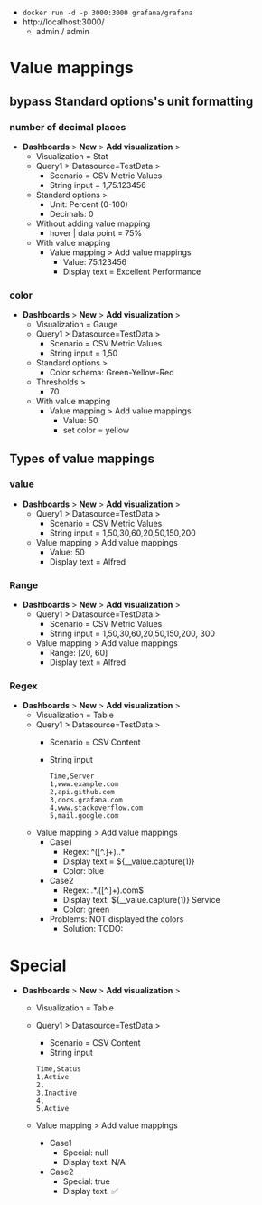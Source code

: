 * `docker run -d -p 3000:3000 grafana/grafana`
* http://localhost:3000/
  * admin / admin

# Value mappings
## bypass **Standard options**'s unit formatting
### number of decimal places
* **Dashboards** > **New** > **Add visualization** >
  * Visualization = Stat
  * Query1 > Datasource=TestData > 
    * Scenario = CSV Metric Values
    * String input = 1,75.123456
  * Standard options >
    * Unit: Percent (0-100)
    * Decimals: 0
  * Without adding value mapping
    * hover | data point = 75%
  * With value mapping
    * Value mapping > Add value mappings
      * Value: 75.123456
      * Display text = Excellent Performance
### color
* **Dashboards** > **New** > **Add visualization** >
  * Visualization = Gauge
  * Query1 > Datasource=TestData >
    * Scenario = CSV Metric Values
    * String input = 1,50
  * Standard options >
    * Color schema: Green-Yellow-Red
  * Thresholds >
    * 70
  * With value mapping
    * Value mapping > Add value mappings
      * Value: 50
      * set color = yellow


## Types of value mappings
### value
* **Dashboards** > **New** > **Add visualization** >
  * Query1 > Datasource=TestData >
    * Scenario = CSV Metric Values
    * String input = 1,50,30,60,20,50,150,200
  * Value mapping > Add value mappings
    * Value: 50
    * Display text = Alfred

### Range
* **Dashboards** > **New** > **Add visualization** >
  * Query1 > Datasource=TestData >
    * Scenario = CSV Metric Values
    * String input = 1,50,30,60,20,50,150,200, 300
  * Value mapping > Add value mappings
    * Range: [20, 60]
    * Display text = Alfred

### Regex
* **Dashboards** > **New** > **Add visualization** >
  * Visualization = Table
  * Query1 > Datasource=TestData >
    * Scenario = CSV Content
    * String input

      ```
      Time,Server
      1,www.example.com
      2,api.github.com
      3,docs.grafana.com
      4,www.stackoverflow.com
      5,mail.google.com
      ```
  * Value mapping > Add value mappings
    * Case1
      * Regex: ^([^.]+)\..*
      * Display text = ${__value.capture(1)}
      * Color: blue
    * Case2
      * Regex: .*\.([^.]+)\.com$
      * Display text: ${__value.capture(1)} Service
      * Color: green
    * Problems: NOT displayed the colors
      * Solution: TODO:

# Special
* **Dashboards** > **New** > **Add visualization** >
  * Visualization = Table
  * Query1 > Datasource=TestData >
    * Scenario = CSV Content
    * String input
    
    ```
    Time,Status
    1,Active
    2,
    3,Inactive
    4,
    5,Active
    ```
  * Value mapping > Add value mappings
    * Case1
      * Special: null
      * Display text: N/A
    * Case2
      * Special: true
      * Display text: ✅
